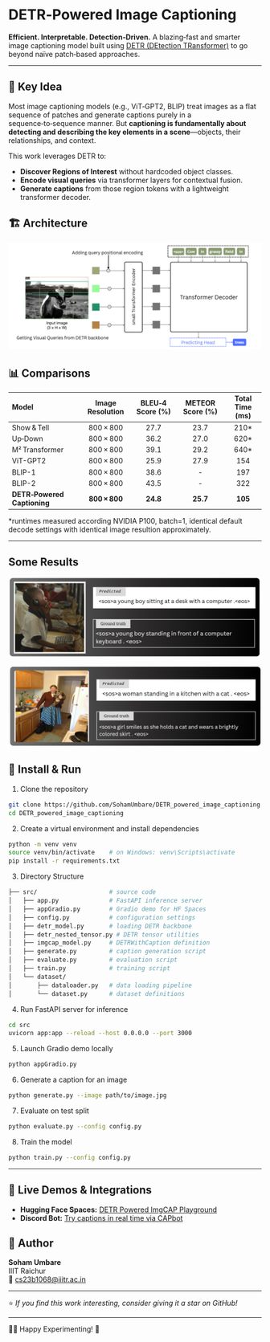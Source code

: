 # DETR‑Powered Image Captioning
**Efficient. Interpretable. Detection‑Driven.**
A blazing‑fast and smarter image captioning model built using [DETR (DEtection TRansformer)](https://arxiv.org/abs/2005.12872) to go beyond naïve patch‑based approaches.

---

## 🚀 Key Idea
Most image captioning models (e.g., ViT‑GPT2, BLIP) treat images as a flat sequence of patches and generate captions purely in a sequence‑to‑sequence manner. But **captioning is fundamentally about detecting and describing the key elements in a scene**—objects, their relationships, and context.

This work leverages DETR to:
- **Discover Regions of Interest** without hardcoded object classes.
- **Encode visual queries** via transformer layers for contextual fusion.
- **Generate captions** from those region tokens with a lightweight transformer decoder.

## 🏗️ Architecture
![](architecture.png)


## 📊 Comparisons 

| Model                       | Image Resolution | BLEU‑4 Score (%) | METEOR Score (%) | Total Time (ms) |
| :-------------------------- | :--------------: | :--------------: | :--------------: | :-------------:  |
| Show & Tell             |     800 × 800    |       27.7       |       23.7       |       210*       |
| Up‑Down                 |     800 × 800    |       36.2       |       27.0       |       620*       |
| M² Transformer          |     800 × 800    |       39.1       |       29.2       |       640*       |
| ViT-GPT2          |     800 × 800    |       25.9       |       27.9       |       154       |
| BLIP-1          |     800 × 800    |       38.6       |       -       |       197       |
| BLIP-2          |     800 × 800    |       43.5       |       -        |       322       |
| **DETR‑Powered Captioning** |     **800 × 800**    |       **24.8**       |       **25.7**       |       **105**       |

*runtimes measured according NVIDIA P100, batch=1, identical default decode settings with identical image resultion approximately.


---

## Some Results 
![](Results/boy_computer.png)

![](Results/women_with_cat.png)


## 🧰 Install & Run

1. Clone the repository
```bash
git clone https://github.com/SohamUmbare/DETR_powered_image_captioning.git
cd DETR_powered_image_captioning
```

2. Create a virtual environment and install dependencies
```bash
python -m venv venv
source venv/bin/activate    # on Windows: venv\Scripts\activate
pip install -r requirements.txt
```

3. Directory Structure
```bash
├── src/                    # source code
│   ├── app.py              # FastAPI inference server
│   ├── appGradio.py        # Gradio demo for HF Spaces
│   ├── config.py           # configuration settings
│   ├── detr_model.py       # loading DETR backbone
│   ├── detr_nested_tensor.py # DETR tensor utilities
│   ├── imgcap_model.py     # DETRWithCaption definition
│   ├── generate.py         # caption generation script
│   ├── evaluate.py         # evaluation script
│   ├── train.py            # training script
│   └── dataset/
│       ├── dataloader.py   # data loading pipeline
│       └── dataset.py      # dataset definitions
```

4. Run FastAPI server for inference
```bash
cd src
uvicorn app:app --reload --host 0.0.0.0 --port 3000
```

5. Launch Gradio demo locally
```bash
python appGradio.py
```

6. Generate a caption for an image
```bash
python generate.py --image path/to/image.jpg
```

7. Evaluate on test split
```bash
python evaluate.py --config config.py
```

8. Train the model 
```bash
python train.py --config config.py
```

---

## 🤖 Live Demos & Integrations
- **Hugging Face Spaces:** [DETR Powered ImgCAP Playground](https://huggingface.co/spaces/SohamUmbare/DETR_powered_imgCAP)
- **Discord Bot:** [Try captions in real time via CAPbot](https://github.com/theSohamTUmbare/CAPbot)


## 👤 Author

**Soham Umbare**  
IIIT Raichur  
📧 cs23b1068@iiitr.ac.in

---

⭐ _If you find this work interesting, consider giving it a star on GitHub!_

---
🧑‍💻 Happy Experimenting! 🔬
